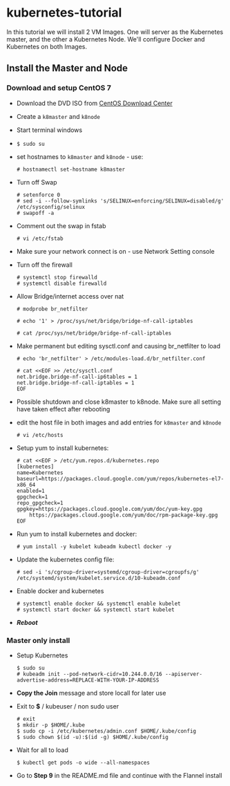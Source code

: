 # kubernetes-tutorial
In this tutorial we will install 2 VM Images. One will server as the Kubernetes master, and the other a Kubernetes Node. We'll configure Docker and Kubernetes on both Images. 

## Install the Master and Node 

### Download and setup CentOS 7
 - Download the DVD ISO from [CentOS Download Center](https://www.centos.org/download/)

 - Create a `k8master` and `k8node`

 - Start terminal windows

 - `$ sudo su`

 - set hostnames to `k8master` and `k8node` - use: 
 
    ```
    # hostnamectl set-hostname k8master
    ``` 

- Turn off Swap

    ```
    # setenforce 0
    # sed -i --follow-symlinks 's/SELINUX=enforcing/SELINUX=disabled/g' /etc/sysconfig/selinux
    # swapoff -a
    ```

- Comment out the swap in fstab 

    ```
    # vi /etc/fstab
    ```

- Make sure your network connect is on - use Network Setting console

- Turn off the firewall

    ```
    # systemctl stop firewalld
    # systemctl disable firewalld
    ```

- Allow Bridge/internet access over nat

    ```
    # modprobe br_netfilter
    ```

    ```
    # echo '1' > /proc/sys/net/bridge/bridge-nf-call-iptables

    # cat /proc/sys/net/bridge/bridge-nf-call-iptables
    ```

- Make permanent but editing sysctl.conf and causing br_netfilter to load

    ```
    # echo 'br_netfilter' > /etc/modules-load.d/br_netfilter.conf
    ```

    ```
    # cat <<EOF >> /etc/sysctl.conf
    net.bridge.bridge-nf-call-ip6tables = 1
    net.bridge.bridge-nf-call-iptables = 1
    EOF
    ```

-   Possible shutdown and close k8master to k8node. Make sure all setting have taken effect after rebooting

- edit the host file in both images and add entries for `k8master` and `k8node`

    ```
    # vi /etc/hosts
    ```

- Setup yum to install kubernetes:

    ```
    # cat <<EOF > /etc/yum.repos.d/kubernetes.repo
    [kubernetes]
    name=Kubernetes
    baseurl=https://packages.cloud.google.com/yum/repos/kubernetes-el7-x86_64
    enabled=1
    gpgcheck=1
    repo_gpgcheck=1
    gpgkey=https://packages.cloud.google.com/yum/doc/yum-key.gpg
        https://packages.cloud.google.com/yum/doc/rpm-package-key.gpg
    EOF
    ```

- Run yum to install kubernetes and docker:

    ```
    # yum install -y kubelet kubeadm kubectl docker -y
    ```

- Update the kubernetes config file:

    ```
    # sed -i 's/cgroup-driver=systemd/cgroup-driver=cgroupfs/g' /etc/systemd/system/kubelet.service.d/10-kubeadm.conf
    ```

- Enable docker and kubernetes

    ```
    # systemctl enable docker && systemctl enable kubelet
    # systemctl start docker && systemctl start kubelet
    ```

- ***Reboot***

### **Master only** install

- Setup Kubernetes

    ```
    $ sudo su
    # kubeadm init --pod-network-cidr=10.244.0.0/16 --apiserver-advertise-address=REPLACE-WITH-YOUR-IP-ADDRESS
    ```

- **Copy the Join** message and store locall for later use

- Exit to **$** / kubeuser / non sudo user

    ```
    # exit
    $ mkdir -p $HOME/.kube
    $ sudo cp -i /etc/kubernetes/admin.conf $HOME/.kube/config
    $ sudo chown $(id -u):$(id -g) $HOME/.kube/config
    ```

- Wait for all to load

    ```
    $ kubectl get pods -o wide --all-namespaces
    ```

- Go to **Step 9** in the README.md file and continue with the Flannel install






